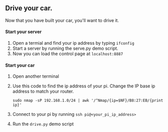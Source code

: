 ## Drive your car.

Now that you have built your car, you'll want to drive it. 

#### Start your server 
1. Open a termial and find your ip address by typing `ifconfig`
2. Start a server by running the serve.py demo script.
3. Now you can load the control page at `localhost:8887`

#### Start your car

1. Open another terminal
2. Use this code to find the ip address of your pi. Change the IP base ip address to match your router.

   	```
    sudo nmap -sP 192.168.1.0/24 | awk '/^Nmap/{ip=$NF}/B8:27:EB/{print ip}'
    ```
3. Connect to your pi by running `ssh pi@<your_pi_ip_address>`
4. Run the `drive.py` demo script
